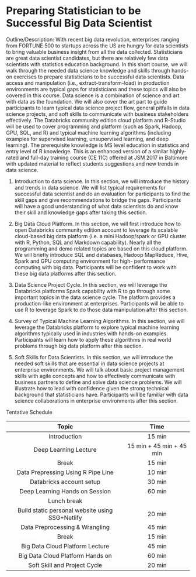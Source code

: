 # Preparing Statistician to be Successful Big Data Scientist

Outline/Description: With recent big data revolution, enterprises ranging from FORTUNE 500 to startups across the US are hungry for data scientists to bring valuable business insight from all the data collected. Statisticians are great data scientist candidates, but there are relatively few data scientists with statistics education background. In this short course, we will walk through the needed data science knowledge and skills through hands-on exercises to prepare statisticians to be successful data scientists. Data access and manipulation (i.e., extract-transform-load) in production environments are typical gaps for statisticians and these topics will also be covered in this course. Data science is a combination of science and art with data as the foundation. We will also cover the art part to guide participants to learn typical data science project flow, general pitfalls in data science projects, and soft skills to communicate with business stakeholders effectively. The Databricks community edition cloud platform and R-Studio will be used to cover programming and platform (such as Spark, Hadoop, GPU, SQL, and R) and typical machine learning algorithms (including examples for supervised learning, unsupervised learning, and deep learning). The prerequisite knowledge is MS level education in statistics and entry level of R knowledge.
This is an enhanced version of a similar highly-rated and full-day training course (CE 11C) offered at JSM 2017 in Baltimore with updated material to reflect students suggestions and new trends in data science. 

1. Introduction to data science. In this section, we will introduce the history and trends in data science. We will list typical requirements for successful data scientist and do an evaluation for participants to find the skill gaps and give recommendations to bridge the gaps. Participants will have a good understanding of what data scientists do and know their skill and knowledge gaps after taking this section.

2. Big Data Cloud Platform. In this section, we will first introduce how to open Databricks community edition account to leverage its scalable cloud-based big data platform (i.e. a mini Hadoop/spark or GPU cluster with R, Python, SQL and Markdown capability). Nearly all the programming and demo related topics are based on this cloud platform. We will briefly introduce SQL and databases, Hadoop MapReduce, Hive, Spark and GPU computing environment for high- performance computing with big data. Participants will be confident to work with these big data platforms after this section.

3. Data Science Project Cycle. In this section, we will leverage the Databricks platforms Spark capability with R to go through some important topics in the data science cycle. The platform provides a production-like environment at enterprises. Participants will be able to use R to leverage Spark to do those data manipulation after this section.

4. Survey of Typical Machine Learning Algorithms. In this section, we will leverage the Databricks platform to explore typical machine learning algorithms typically used in industries with hands-on examples. Participants will learn how to apply these algorithms in real world problems through big data platform after this section.

5. Soft Skills for Data Scientists. In this section, we will introduce the needed soft skills that are essential in data science projects at enterprise environments. We will talk about basic project management skills with agile concepts and how to effectively communicate with business partners to define and solve data science problems. We will illustrate how to lead with confidence given the strong technical background that statisticians have. Participants will be familiar with data science collaborations in enterprise environments after this section.

Tentative Schedule

| Topic | Time |
| :---: | :---: |
| Introduction |  15 min |
| Deep Learning Lecture | 15 min + 45 min + 45 min|
| Break | 15 min |
| Data Prepressing Using R Pipe Line | 10 min |
| Databricks account setup | 30 min |
| Deep Learning Hands on Session | 60 min |
| Lunch break |  |
| Build static personal website using SSG+Netlify | 20 min |
| Data Preprocessing & Wrangling | 45 min |
| Break | 15 min |
| Big Data Cloud Platform Lecture | 45 min |
| Big Data Cloud Platform Hands on | 60 min |
| Soft Skill and Project Cycle | 20 min |